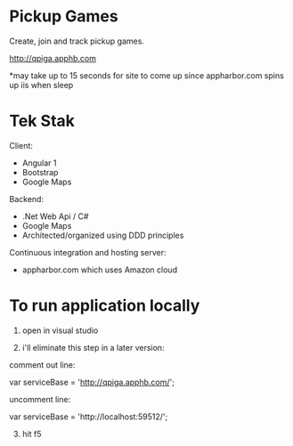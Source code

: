 # Pickup Games

Create, join and track pickup games.

http://qpiga.apphb.com 

*may take up to 15 seconds for site to come up since appharbor.com spins up iis when sleep

# Tek Stak

Client:

- Angular 1
- Bootstrap
- Google Maps

Backend:

- .Net Web Api / C#
- Google Maps
- Architected/organized using DDD principles

Continuous integration and hosting server:

- appharbor.com which uses Amazon cloud

# To run application locally

1. open in visual studio

2. i'll eliminate this step in a later version:

comment out line:

var serviceBase = 'http://qpiga.apphb.com/';

uncomment line:

var serviceBase = 'http://localhost:59512/';

3. hit f5